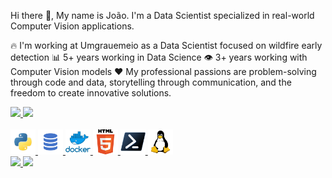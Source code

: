 Hi there 👋, My name is João. I'm a Data Scientist specialized in real-world Computer Vision applications.

🔥 I'm working at Umgrauemeio as a Data Scientist focused on wildfire early detection
📊 5+ years working in Data Science
👁️ 3+ years working with Computer Vision models
❤︎ My professional passions are problem-solving through code and data, storytelling through communication, and the freedom to create innovative solutions.

<div style="display: inline_block"> <a href="https://github.com/joaosoutto95"> 
  <img height="200em" src="https://readme-stats-one-eta.vercel.app/api?username=joaosoutto95&show_icons=true&theme=dracula&include_all_commits=true&count_private=true"/> 
  <img height="200em" src="https://readme-stats-one-eta.vercel.app/api/top-langs/?username=joaosoutto95&layout=compact&theme=dracula&langs_count=10&count_private=true"/> 
</div> 

<div style="display: inline_block">
  <br> 
  <img height="40" width="40" src="https://raw.githubusercontent.com/github/explore/80688e429a7d4ef2fca1e82350fe8e3517d3494d/topics/python/python.png"> 
  <img height="40" width="40" src="https://raw.githubusercontent.com/github/explore/80688e429a7d4ef2fca1e82350fe8e3517d3494d/topics/sql/sql.png"> 
  <img height="40" width="40" src="https://raw.githubusercontent.com/github/explore/80688e429a7d4ef2fca1e82350fe8e3517d3494d/topics/docker/docker.png"> 
  <img height="40" width="40" src="https://raw.githubusercontent.com/github/explore/80688e429a7d4ef2fca1e82350fe8e3517d3494d/topics/html/html.png"> 
  <img height="40" width="40" src="https://raw.githubusercontent.com/github/explore/80688e429a7d4ef2fca1e82350fe8e3517d3494d/topics/powershell/powershell.png"> 
  <img height="40" width="40" src="https://raw.githubusercontent.com/github/explore/80688e429a7d4ef2fca1e82350fe8e3517d3494d/topics/linux/linux.png"> 
</div>

<div> 
  <a href="mailto:joaosoutto95@gmail.com"><img src="https://img.shields.io/badge/-Outlook-%23333?style=for-the-badge&logo=gmail&logoColor=white" target="_blank">
  </a> 
  <a href="https://www.linkedin.com/in/joaosoutto95/?locale=en_US" target="_blank"><img src="https://img.shields.io/badge/-LinkedIn-%230077B5?style=for-the-badge&logo=linkedin&logoColor=white" target="_blank">  
  </a> 
</div>
